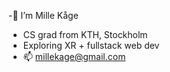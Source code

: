 -👋 I’m Mille Kåge
- CS grad from KTH, Stockholm
- Exploring XR + fullstack web dev
- 📫 millekage@gmail.com
